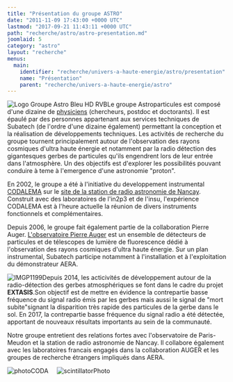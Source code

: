 ```yaml
---
title: "Présentation du groupe ASTRO"
date: "2011-11-09 17:43:00 +0000 UTC"
lastmod: "2017-09-21 11:43:11 +0000 UTC"
path: "recherche/astro/astro-presentation.md"
joomlaid: 5
category: "astro"
layout: "recherche"
menus:
  main:
    identifier: "recherche/univers-a-haute-energie/astro/presentation"
    name: "Présentation"
    parent: "recherche/univers-a-haute-energie/astro"
---
```

![Logo Groupe Astro Bleu HD RVB](images/Recherche/Astro/Logo_Groupe_Astro_Bleu_HD_RVB.png "Une station autonome devant le reseau decametrique de la station de radio astronomie de Nancay  (c) Louis-Marie Rigalleau")Le groupe Astroparticules est composé d'une dizaine de [physiciens](recherche/astro/astro-membres.md) (chercheurs, postdoc et doctorants). Il est épaulé par des personnes appartenant aux services techniques de Subatech (de l'ordre d'une dizaine également) permettant la conception et la réalisation de développements techniques. Les activités de recherche du groupe tournent principalement autour de l'observation des rayons cosmiques d'ultra haute énergie et notamment par la radio détection des gigantesques gerbes de particules qu'ils engendrent lors de leur entrée dans l'atmosphère. Un des objectifs est d'explorer les possibilités pouvant conduire à teme à l'emergence d'une astronomie "proton".

En 2002, le groupe a été à l'initiative du developpement instrumental [CODALEMA](http://codalema.in2p3.fr) sur le [site de la station de radio astronomie de Nancay](http://www.obs-nancay.fr). Construit avec des laboratoires de l'in2p3 et de l'insu, l'expérience CODALEMA est à l'heure actuelle la réunion de divers instruments fonctionnels et complémentaires.

Depuis 2006, le groupe fait également partie de la collaboration Pierre Auger. [L'observatoire Pierre Auger](http://www.auger.org) est un ensemble de détecteurs de particules et de télescopes de lumière de fluorescence dédié à l'observation des rayons cosmiques d'ultra haute énergie. Sur un plan instrumental, Subatech participe notamment à l'installation et à l'exploitation du démonstrateur AERA.

![IMGP1199](images/Recherche/Astro/IMGP1199.JPG)Depuis 2014, les acticivités de développement autour de la radio-détection des gerbes atmosphériques se font dans le cadre du projet **EXTASIS**.Son objectif est de mettre en évidence la contrepartie basse fréquence du signal radio émis par les gerbes mais aussi le signal de "mort subite"signant la disparition très rapide des particules de la gerbe dans le sol. En 2017, la contrepartie basse fréquence du signal radio a été détectée, apportant de nouveaux résultats importants au sein de la communauté.

Notre groupe entretient des relations fortes avec l'observatoire de Paris-Meudon et la station de radio astronomie de Nancay. Il collabore également avec les laboratoires francais engagés dans la collaboration AUGER et les groupes de recherche étrangers impliqués dans AERA.

![photoCODA](images/Recherche/Astro/photoCODA.png)     ![scintillatorPhoto](images/Recherche/Astro/scintillatorPhoto.JPG)
